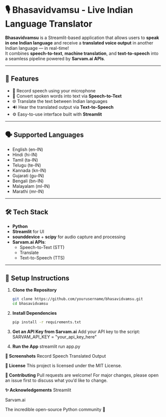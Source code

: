 # 🎙️ Bhasavidvamsu - Live Indian Language Translator

**Bhasavidvamsu** is a Streamlit-based application that allows users to **speak in one Indian language** and receive a **translated voice output** in another Indian language — in real-time!  
It combines **speech-to-text**, **machine translation**, and **text-to-speech** into a seamless pipeline powered by **Sarvam.ai APIs**.

---

## 🚀 Features

- 🎤 Record speech using your microphone
- 📝 Convert spoken words into text via **Speech-to-Text**
- 🌐 Translate the text between Indian languages
- 🔊 Hear the translated output via **Text-to-Speech**
- ⚙️ Easy-to-use interface built with **Streamlit**

---

## 🗣️ Supported Languages

- English (en-IN)  
- Hindi (hi-IN)  
- Tamil (ta-IN)  
- Telugu (te-IN)  
- Kannada (kn-IN)  
- Gujarati (gu-IN)  
- Bengali (bn-IN)  
- Malayalam (ml-IN)  
- Marathi (mr-IN)  

---

## 🛠️ Tech Stack

- **Python**
- **Streamlit** for UI
- **sounddevice** + **scipy** for audio capture and processing
- **Sarvam.ai APIs**:
  - Speech-to-Text (STT)
  - Translate
  - Text-to-Speech (TTS)

---

## 🔧 Setup Instructions

1. **Clone the Repository**
   ```bash
   git clone https://github.com/yourusername/bhasavidvamsu.git
   cd bhasavidvamsu

2. **Install Dependencies**
   ```bash
   pip install -r requirements.txt

3. **Get an API Key from Sarvam.ai**
  Add your API key to the script:
  SARVAM_API_KEY = "your_api_key_here"

4. **Run the App**
  streamlit run app.py

**📸 Screenshots**
Record Speech	Translated Output

**📄 License**
This project is licensed under the MIT License.

**🤝 Contributing**
Pull requests are welcome! For major changes, please open an issue first to discuss what you’d like to change.

**✨ Acknowledgements**
Streamlit

Sarvam.ai

The incredible open-source Python community 🙌
